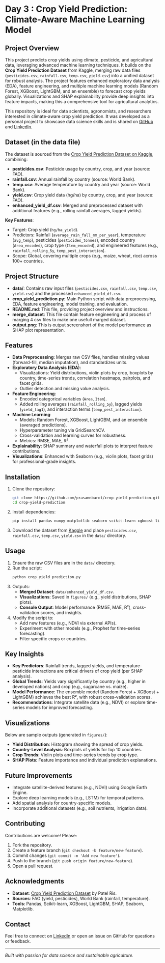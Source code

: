 # Day 3 : Crop Yield Prediction: Climate-Aware Machine Learning Model

## Project Overview
This project predicts crop yields using climate, pesticide, and agricultural data, leveraging advanced machine learning techniques. It builds on the **Crop Yield Prediction Dataset** from Kaggle, merging raw data files (`pesticides.csv`, `rainfall.csv`, `temp.csv`, `yield.csv`) into a unified dataset for robust analysis. The project features enhanced exploratory data analysis (EDA), feature engineering, and multiple machine learning models (Random Forest, XGBoost, LightGBM, and an ensemble) to forecast crop yields globally. Visualizations and SHAP explainability provide deep insights into feature impacts, making this a comprehensive tool for agricultural analytics.

This repository is ideal for data scientists, agronomists, and researchers interested in climate-aware crop yield prediction. It was developed as a personal project to showcase data science skills and is shared on [GitHub](https://github.com/prasannbarot) and [LinkedIn](https://www.linkedin.com/in/prasannbarot/).

## Dataset (in the **data** file)
The dataset is sourced from the [Crop Yield Prediction Dataset on Kaggle](https://www.kaggle.com/datasets/patelris/crop-yield-prediction-dataset), combining:
- **pesticides.csv**: Pesticide usage by country, crop, and year (source: FAO).
- **rainfall.csv**: Annual rainfall by country (source: World Bank).
- **temp.csv**: Average temperature by country and year (source: World Bank).
- **yield.csv**: Crop yield data (hg/ha) by country, crop, and year (source: FAO).
- **enhanced_yield_df.csv**: Merged and preprocessed dataset with additional features (e.g., rolling rainfall averages, lagged yields).

**Key Features**:
- Target: Crop yield (`hg/ha_yield`).
- Predictors: Rainfall (`average_rain_fall_mm_per_year`), temperature (`avg_temp`), pesticides (`pesticides_tonnes`), encoded country (`Area_encoded`), crop type (`Item_encoded`), and engineered features (e.g., `rainfall_rolling_5y`, `temp_pest_interaction`).
- Scope: Global, covering multiple crops (e.g., maize, wheat, rice) across 100+ countries.

## Project Structure
- **data/**: Contains raw input files (`pesticides.csv`, `rainfall.csv`, `temp.csv`, `yield.csv`) and the processed `enhanced_yield_df.csv`.
- **crop_yield_prediction.py**: Main Python script with data preprocessing, EDA, feature engineering, model training, and evaluation.
- **README.md**: This file, providing project overview and instructions.
- **merge_dataset**: This file contain feature engineering and process of marging 4 csv files to make one usefull marged dataset.
- **output.png**: This is output screenshort of the model performance as SHAP plot representation. 

## Features
- **Data Preprocessing**: Merges raw CSV files, handles missing values (forward-fill, median imputation), and standardizes units.
- **Exploratory Data Analysis (EDA)**:
  - Visualizations: Yield distributions, violin plots by crop, boxplots by country, time-series trends, correlation heatmaps, pairplots, and facet grids.
  - Outlier detection and missing value analysis.
- **Feature Engineering**:
  - Encoded categorical variables (`Area`, `Item`).
  - Added rolling averages (`rainfall_rolling_5y`), lagged yields (`yield_lag1`), and interaction terms (`temp_pest_interaction`).
- **Machine Learning**:
  - Models: Random Forest, XGBoost, LightGBM, and an ensemble (averaged predictions).
  - Hyperparameter tuning via GridSearchCV.
  - Cross-validation and learning curves for robustness.
  - Metrics: RMSE, MAE, R².
- **Explainability**: SHAP summary and waterfall plots to interpret feature contributions.
- **Visualizations**: Enhanced with Seaborn (e.g., violin plots, facet grids) for professional-grade insights.

## Installation
1. Clone the repository:
   ```bash
   git clone https://github.com/prasannbarot/crop-yield-prediction.git
   cd crop-yield-prediction
   ```
2. Install dependencies:
   ```bash
   pip install pandas numpy matplotlib seaborn scikit-learn xgboost lightgbm shap
   ```
3. Download the dataset from [Kaggle](https://www.kaggle.com/datasets/patelris/crop-yield-prediction-dataset) and place `pesticides.csv`, `rainfall.csv`, `temp.csv`, `yield.csv` in the `data/` directory.

## Usage
1. Ensure the raw CSV files are in the `data/` directory.
2. Run the script:
   ```bash
   python crop_yield_prediction.py
   ```
3. Outputs:
   - **Merged Dataset**: `data/enhanced_yield_df.csv`.
   - **Visualizations**: Saved in `figures/` (e.g., yield distributions, SHAP plots).
   - **Console Output**: Model performance (RMSE, MAE, R²), cross-validation scores, and insights.
4. Modify the script to:
   - Add new features (e.g., NDVI via external APIs).
   - Experiment with other models (e.g., Prophet for time-series forecasting).
   - Filter specific crops or countries.

## Key Insights
- **Key Predictors**: Rainfall trends, lagged yields, and temperature-pesticide interactions are critical drivers of crop yield (per SHAP analysis).
- **Global Trends**: Yields vary significantly by country (e.g., higher in developed nations) and crop (e.g., sugarcane vs. maize).
- **Model Performance**: The ensemble model (Random Forest + XGBoost + LightGBM) achieves the best R², with robust cross-validation scores.
- **Recommendations**: Integrate satellite data (e.g., NDVI) or explore time-series models for improved forecasting.

## Visualizations
Below are sample outputs (generated in `figures/`):
- **Yield Distribution**: Histogram showing the spread of crop yields.
- **Country-Level Analysis**: Boxplots of yields for top 10 countries.
- **Crop Trends**: Violin plots and time-series trends by crop type.
- **SHAP Plots**: Feature importance and individual prediction explanations.

## Future Improvements
- Integrate satellite-derived features (e.g., NDVI) using Google Earth Engine.
- Explore deep learning models (e.g., LSTM) for temporal patterns.
- Add spatial analysis for country-specific models.
- Incorporate additional datasets (e.g., soil nutrients, irrigation data).

## Contributing
Contributions are welcome! Please:
1. Fork the repository.
2. Create a feature branch (`git checkout -b feature/new-feature`).
3. Commit changes (`git commit -m 'Add new feature'`).
4. Push to the branch (`git push origin feature/new-feature`).
5. Open a pull request.

## Acknowledgments
- **Dataset**: [Crop Yield Prediction Dataset](https://www.kaggle.com/datasets/patelris/crop-yield-prediction-dataset) by Patel Ris.
- **Sources**: FAO (yield, pesticides), World Bank (rainfall, temperature).
- **Tools**: Pandas, Scikit-learn, XGBoost, LightGBM, SHAP, Seaborn, Matplotlib.

## Contact
Feel free to connect on [LinkedIn](https://www.linkedin.com/in/prasannbarot/) or open an issue on GitHub for questions or feedback.

---

*Built with passion for data science and sustainable agriculture.*
